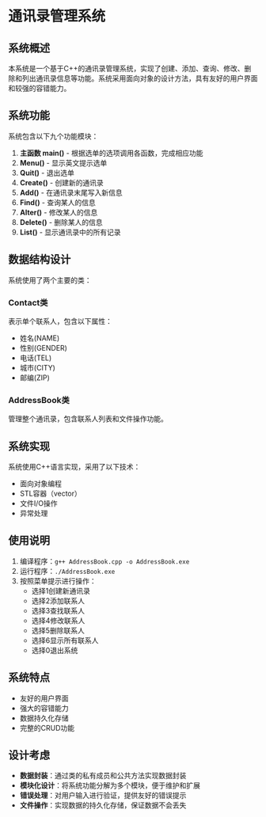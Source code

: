 # 通讯录管理系统

## 系统概述
本系统是一个基于C++的通讯录管理系统，实现了创建、添加、查询、修改、删除和列出通讯录信息等功能。系统采用面向对象的设计方法，具有友好的用户界面和较强的容错能力。

## 系统功能
系统包含以下九个功能模块：
1. **主函数 main()** - 根据选单的选项调用各函数，完成相应功能
2. **Menu()** - 显示英文提示选单
3. **Quit()** - 退出选单
4. **Create()** - 创建新的通讯录
5. **Add()** - 在通讯录末尾写入新信息
6. **Find()** - 查询某人的信息
7. **Alter()** - 修改某人的信息
8. **Delete()** - 删除某人的信息
9. **List()** - 显示通讯录中的所有记录

## 数据结构设计
系统使用了两个主要的类：

### Contact类
表示单个联系人，包含以下属性：
- 姓名(NAME)
- 性别(GENDER)
- 电话(TEL)
- 城市(CITY)
- 邮编(ZIP)

### AddressBook类
管理整个通讯录，包含联系人列表和文件操作功能。

## 系统实现
系统使用C++语言实现，采用了以下技术：
- 面向对象编程
- STL容器（vector）
- 文件I/O操作
- 异常处理

## 使用说明
1. 编译程序：`g++ AddressBook.cpp -o AddressBook.exe`
2. 运行程序：`./AddressBook.exe`
3. 按照菜单提示进行操作：
   - 选择1创建新通讯录
   - 选择2添加联系人
   - 选择3查找联系人
   - 选择4修改联系人
   - 选择5删除联系人
   - 选择6显示所有联系人
   - 选择0退出系统

## 系统特点
- 友好的用户界面
- 强大的容错能力
- 数据持久化存储
- 完整的CRUD功能

## 设计考虑
- **数据封装**：通过类的私有成员和公共方法实现数据封装
- **模块化设计**：将系统功能分解为多个模块，便于维护和扩展
- **错误处理**：对用户输入进行验证，提供友好的错误提示
- **文件操作**：实现数据的持久化存储，保证数据不会丢失